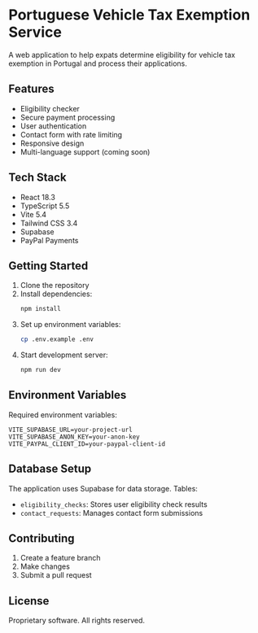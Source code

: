 # Portuguese Vehicle Tax Exemption Service

A web application to help expats determine eligibility for vehicle tax exemption in Portugal and process their applications.

## Features

- Eligibility checker
- Secure payment processing
- User authentication
- Contact form with rate limiting
- Responsive design
- Multi-language support (coming soon)

## Tech Stack

- React 18.3
- TypeScript 5.5
- Vite 5.4
- Tailwind CSS 3.4
- Supabase
- PayPal Payments

## Getting Started

1. Clone the repository
2. Install dependencies:
   ```bash
   npm install
   ```
3. Set up environment variables:
   ```bash
   cp .env.example .env
   ```
4. Start development server:
   ```bash
   npm run dev
   ```

## Environment Variables

Required environment variables:

```env
VITE_SUPABASE_URL=your-project-url
VITE_SUPABASE_ANON_KEY=your-anon-key
VITE_PAYPAL_CLIENT_ID=your-paypal-client-id
```

## Database Setup

The application uses Supabase for data storage. Tables:

- `eligibility_checks`: Stores user eligibility check results
- `contact_requests`: Manages contact form submissions

## Contributing

1. Create a feature branch
2. Make changes
3. Submit a pull request

## License

Proprietary software. All rights reserved.